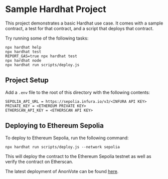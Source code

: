# Sample Hardhat Project

This project demonstrates a basic Hardhat use case. It comes with a sample contract, a test for that contract, and a script that deploys that contract.

Try running some of the following tasks:

```shell
npx hardhat help
npx hardhat test
REPORT_GAS=true npx hardhat test
npx hardhat node
npx hardhat run scripts/deploy.js
```

## Project Setup

Add a `.env` file to the root of this directory with the following contents:

```shell
SEPOLIA_API_URL = https://sepolia.infura.io/v3/<INFURA API KEY>
PRIVATE_KEY = <ETHEREUM PRIVATE KEY>
ETHERSCAN_API_KEY = <ETHERSCAN API KEY>
```


## Deploying to Ethereum Sepolia

To deploy to Ethereum Sepolia, run the following command:

```shell
npx hardhat run scripts/deploy.js --network sepolia
```

This will deploy the contract to the Ethereum Sepolia testnet as well as verify the contract on Etherscan.

The latest deployment of AnonVote can be found [here](https://sepolia.etherscan.io/address/0xcf66FfaFe927202a71F2C0918e83FfBF19fE15e8).
